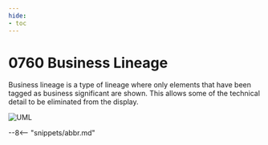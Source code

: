 ```yaml
---
hide:
- toc
---
```


<!-- SPDX-License-Identifier: CC-BY-4.0 -->
<!-- Copyright Contributors to the ODPi Egeria project 2020. -->


# 0760 Business Lineage

Business lineage is a type of lineage where only elements that have been tagged as business significant are shown. This allows some of the technical detail to be eliminated from the display.

![UML](0760-Business-Lineage.svg)


--8<-- "snippets/abbr.md"
